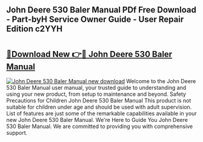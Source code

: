 ## John Deere 530 Baler Manual PDf Free Download - Part-byH Service Owner Guide - User Repair Edition c2YYH

# <h2><a href="http://bc89959.oget.top/?id=John+Deere+530+Baler+Manual">🔗Download New 👉🔴 John Deere 530 Baler Manual</a></h2>

[![John Deere 530 Baler Manual new download](https://i.imgur.com/5g1atiW.png)](http://bc89959.oget.top/?id=John+Deere+530+Baler+Manual)
Welcome to the John Deere 530 Baler Manual user manual, your trusted guide to understanding and using your new product, from setup to maintenance and beyond. Safety Precautions for Children John Deere 530 Baler Manual This product is not suitable for children under age and should be used with adult supervision. List of features are just some of the remarkable capabilities available in your new John Deere 530 Baler Manual. We're Here to Guide You John Deere 530 Baler Manual. We are committed to providing you with comprehensive support.

